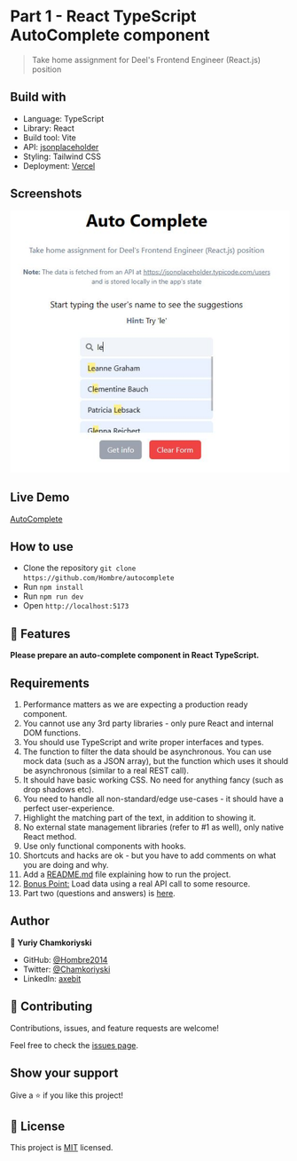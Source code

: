 # Part 1 - React TypeScript AutoComplete component

> Take home assignment for Deel's Frontend Engineer (React.js) position

## Build with

- Language: TypeScript
- Library: React
- Build tool: Vite
- API: [jsonplaceholder](https://jsonplaceholder.typicode.com/users)
- Styling: Tailwind CSS
- Deployment: [Vercel](https://vercel.com)

## Screenshots

![screenshot](./public/Autocomplete.JPG)

## Live Demo

[AutoComplete](https://autocomplete-nu.vercel.app/)

## How to use

- Clone the repository `git clone https://github.com/Hombre/autocomplete`
- Run `npm install`
- Run `npm run dev`
- Open `http://localhost:5173`

## 🚀 Features

**Please prepare an auto-complete component in React TypeScript.**

## Requirements

1. Performance matters as we are expecting a production ready
   component.
2. You cannot use any 3rd party libraries - only pure React and internal
   DOM functions.
3. You should use TypeScript and write proper interfaces and types.
4. The function to filter the data should be asynchronous. You can use
   mock data (such as a JSON array), but the function which uses it
   should be asynchronous (similar to a real REST call).
5. It should have basic working CSS. No need for anything fancy (such
   as drop shadows etc).
6. You need to handle all non-standard/edge use-cases - it should have
   a perfect user-experience.
7. Highlight the matching part of the text, in addition to showing it.
8. No external state management libraries (refer to #1 as well), only
   native React method.
9. Use only functional components with hooks.
10. Shortcuts and hacks are ok - but you have to add comments on what
    you are doing and why.
11. Add a <ins>README.md</ins> file explaining how to run the project.
12. <ins>Bonus Point:</ins> Load data using a real API call to some resource.
13. Part two (questions and answers) is [here](./questions.md).

## Author

👤 **Yuriy Chamkoriyski**

- GitHub: [@Hombre2014](https://github.com/Hombre2014)
- Twitter: [@Chamkoriyski](https://twitter.com/Chamkoriyski)
- LinkedIn: [axebit](https://linkedin.com/in/axebit)

## 🤝 Contributing

Contributions, issues, and feature requests are welcome!

Feel free to check the [issues page](https://github.com/Hombre/autocomplete/issues).

## Show your support

Give a ⭐️ if you like this project!

## 📝 License

This project is [MIT](./license.md) licensed.
